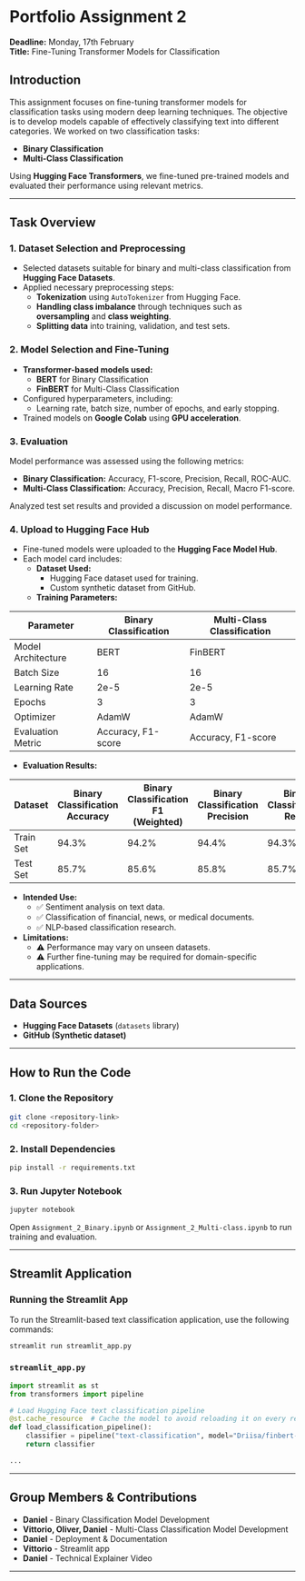 # Portfolio Assignment 2

**Deadline:** Monday, 17th February  
**Title:** Fine-Tuning Transformer Models for Classification  

## Introduction
This assignment focuses on fine-tuning transformer models for classification tasks using modern deep learning techniques. The objective is to develop models capable of effectively classifying text into different categories. We worked on two classification tasks:
- **Binary Classification**
- **Multi-Class Classification**

Using **Hugging Face Transformers**, we fine-tuned pre-trained models and evaluated their performance using relevant metrics.

---

## Task Overview

### 1. Dataset Selection and Preprocessing
- Selected datasets suitable for binary and multi-class classification from **Hugging Face Datasets**.
- Applied necessary preprocessing steps:
  - **Tokenization** using `AutoTokenizer` from Hugging Face.
  - **Handling class imbalance** through techniques such as **oversampling** and **class weighting**.
  - **Splitting data** into training, validation, and test sets.

### 2. Model Selection and Fine-Tuning
- **Transformer-based models used:**
  - **BERT** for Binary Classification
  - **FinBERT** for Multi-Class Classification
- Configured hyperparameters, including:
  - Learning rate, batch size, number of epochs, and early stopping.
- Trained models on **Google Colab** using **GPU acceleration**.

### 3. Evaluation
Model performance was assessed using the following metrics:
- **Binary Classification:** Accuracy, F1-score, Precision, Recall, ROC-AUC.
- **Multi-Class Classification:** Accuracy, Precision, Recall, Macro F1-score.

Analyzed test set results and provided a discussion on model performance.

### 4. Upload to Hugging Face Hub
- Fine-tuned models were uploaded to the **Hugging Face Model Hub**.
- Each model card includes:
  - **Dataset Used:**
    - Hugging Face dataset used for training.
    - Custom synthetic dataset from GitHub.
  - **Training Parameters:**

| Parameter             | Binary Classification | Multi-Class Classification |
|----------------------|----------------------|--------------------------|
| Model Architecture  | BERT                 | FinBERT                   |
| Batch Size         | 16                    | 16                         |
| Learning Rate      | 2e-5                   | 2e-5                       |
| Epochs            | 3                     | 3                          |
| Optimizer         | AdamW                 | AdamW                      |
| Evaluation Metric  | Accuracy, F1-score    | Accuracy, F1-score         |

  - **Evaluation Results:**

| Dataset  | Binary Classification Accuracy | Binary Classification F1 (Weighted) | Binary Classification Precision | Binary Classification Recall | Multi-Class Classification Accuracy | Multi-Class Classification F1 (Weighted) | Multi-Class Classification Precision | Multi-Class Classification Recall |
|---------|--------------------------------|------------------------------------|--------------------------------|-----------------------------|------------------------------------|------------------------------------|--------------------------------|-----------------------------|
| Train Set | 94.3% | 94.2% | 94.4% | 94.3% | 94.3% | 94.2% | 94.4% | 94.3% |
| Test Set | 85.7% | 85.6% | 85.8% | 85.7% | 85.7% | 85.6% | 85.8% | 85.7% |

  - **Intended Use:**
    - ✅ Sentiment analysis on text data.
    - ✅ Classification of financial, news, or medical documents.
    - ✅ NLP-based classification research.
  - **Limitations:**
    - ⚠️ Performance may vary on unseen datasets.
    - ⚠️ Further fine-tuning may be required for domain-specific applications.

---

## Data Sources
- **Hugging Face Datasets** (`datasets` library)
- **GitHub (Synthetic dataset)**

---

## How to Run the Code

### 1. Clone the Repository
```bash
git clone <repository-link>
cd <repository-folder>
```

### 2. Install Dependencies
```bash
pip install -r requirements.txt
```

### 3. Run Jupyter Notebook
```bash
jupyter notebook
```
Open `Assignment_2_Binary.ipynb` or `Assignment_2_Multi-class.ipynb` to run training and evaluation.

---

## Streamlit Application

### Running the Streamlit App

To run the Streamlit-based text classification application, use the following commands:
```bash
streamlit run streamlit_app.py
```

### `streamlit_app.py`
```python
import streamlit as st
from transformers import pipeline

# Load Hugging Face text classification pipeline
@st.cache_resource  # Cache the model to avoid reloading it on every refresh
def load_classification_pipeline():
    classifier = pipeline("text-classification", model="Driisa/finbert-finetuned-github")
    return classifier

...

```

---

## Group Members & Contributions
- **Daniel** - Binary Classification Model Development
- **Vittorio, Oliver, Daniel** - Multi-Class Classification Model Development
- **Daniel** - Deployment & Documentation
- **Vittorio** - Streamlit app
- **Daniel** - Technical Explainer Video

---

